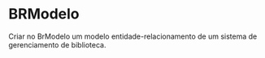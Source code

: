 # BRModelo
Criar no BrModelo um modelo entidade-relacionamento de um sistema de gerenciamento de biblioteca.
